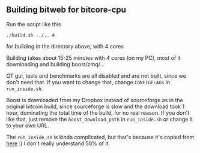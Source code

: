 Building bitweb for bitcore-cpu
-----

Run the script like this

```
./build.sh ../.. 4
```

for building in the directory above, with 4 cores

Building takes about 15-25 minutes with 4 cores (on my PC), most of it downloading and building boost/zmq/...

QT gui, tests and benchmarks are all disabled and are not built, since we don't need that. If you want to change that, change `CONFIGFLAGS` in `run_inside.sh`.

Boost is downloaded from my Dropbox instead of sourceforge as in the original bitcoin build, since sourceforge is slow and the download took 1 hour, dominating the total time of the build, for no real reason. If you don't like that, just remove the `boost_download_path` in `run_inside.sh` or change it to your own URL.

The `run_inside.sh` is kinda complicated, but that's because it's copied from [here](https://github.com/bitcoin/bitcoin/blob/master/contrib/gitian-descriptors/gitian-linux.yml) :) I don't really understand 50% of it
